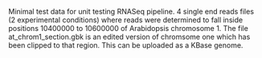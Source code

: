 
Minimal test data for unit testing RNASeq pipeline.  4 single end reads files (2 experimental conditions) where reads were determined to fall inside positions 10400000 to 10600000 of Arabidopsis chromosome 1.  The file at_chrom1_section.gbk is an edited version of chromsome one which has been clipped to that region.  This can be uploaded as a KBase genome.
